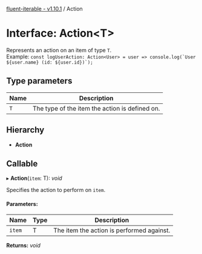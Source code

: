 [fluent-iterable - v1.10.1](../README.md) / Action

# Interface: Action<T\>

Represents an action on an item of type `T`.<br>
  Example: ``const logUserAction: Action<User> = user => console.log(`User ${user.name} (id: ${user.id})`);``

## Type parameters

Name | Description |
------ | ------ |
`T` | The type of the item the action is defined on.    |

## Hierarchy

* **Action**

## Callable

▸ **Action**(`item`: T): *void*

Specifies the action to perform on `item`.

#### Parameters:

Name | Type | Description |
------ | ------ | ------ |
`item` | T | The item the action is performed against.    |

**Returns:** *void*
